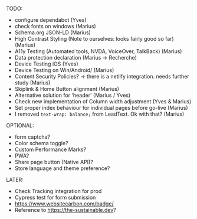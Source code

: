 TODO:
- configure dependabot (Yves)
- check fonts on windows (Marius)
- Schema.org JSON-LD (Marius)
- High Contrast Styling (Note to ourselves: looks fairly good so far) (Marius)
- A11y Testing (Automated tools, NVDA, VoiceOver, TalkBack) (Marius)
- Data protection declaration (Marius -> Recherche)
- Device Testing iOS (Yves)
- Device Testing on Win/Android/ (Marius)
- Content Security Policies? -> there is a netlify integration. needs further study (Marius)
- Skiplink & Home Button alignment (Marius)
- Alternative solution for 'header' (Marius / Yves)
- Check new implementation of Column width adjustment (Yves & Marius)
- Set proper index behaviour for individual pages before go-live (Marius)
- I removed `text-wrap: balance;` from LeadText. Ok with that? (Marius)

OPTIONAL:
- form captcha?
- Color schema toggle?
- Custom Performance Marks?
- PWA?
- Share page button (Native API)?
- Store language and theme preference?

LATER:
- Check Tracking integration for prod
- Cypress test for form submission 
- https://www.websitecarbon.com/badge/
- Reference to https://the-sustainable.dev?